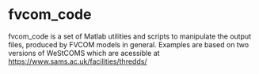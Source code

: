 # fvcom_code
fvcom_code is a set of Matlab utilities and  scripts to manipulate the output files, produced by FVCOM models in general. Examples are based on two versions of WeStCOMS which are acessible at https://www.sams.ac.uk/facilities/thredds/ 
